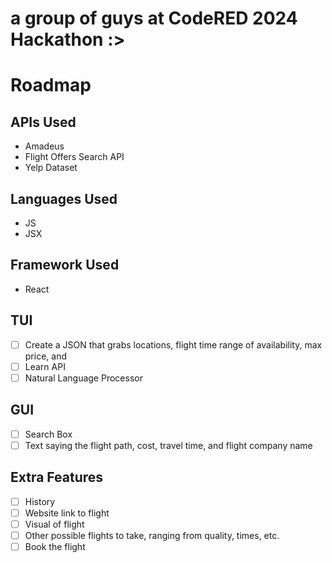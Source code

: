 # a group of guys at CodeRED 2024 Hackathon :>

# Roadmap
## APIs Used
- Amadeus
- Flight Offers Search API
- Yelp Dataset
## Languages Used
- JS
- JSX
## Framework Used
- React
## TUI 
- [ ] Create a JSON that grabs locations, flight time range of availability, max price, and 
- [ ] Learn API
- [ ] Natural Language Processor
## GUI
- [ ] Search Box
- [ ] Text saying the flight path, cost, travel time, and flight company name 
## Extra Features
- [ ] History
- [ ] Website link to flight 
- [ ] Visual of flight
- [ ] Other possible flights to take, ranging from quality, times, etc.
- [ ] Book the flight
